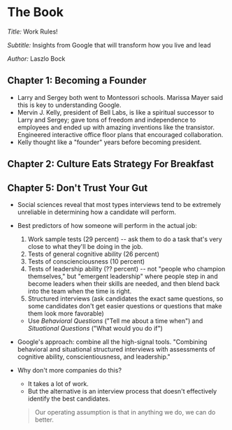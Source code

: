 # The Book

*Title:* Work Rules!

*Subtitle:* Insights from Google that will transform how you live and lead

*Author:* Laszlo Bock

## Chapter 1: Becoming a Founder

- Larry and Sergey both went to Montessori schools. Marissa Mayer said this is key to understanding Google.
- Mervin J. Kelly, president of Bell Labs, is like a spiritual successor to Larry and Sergey; gave tons of freedom and independence to employees and ended up with amazing inventions like the transistor. Engineered interactive office floor plans that encouraged collaboration.
- Kelly thought like a "founder" years before becoming president.

## Chapter 2: Culture Eats Strategy For Breakfast

## Chapter 5: Don't Trust Your Gut

- Social sciences reveal that most types interviews tend to be extremely unreliable in determining how a candidate will perform.
- Best predictors of how someone will perform in the actual job:
  1. Work sample tests (29 percent) -- ask them to do a task that's very close to what they'll be doing in the job.
  2. Tests of general cognitive ability (26 percent)
  3. Tests of conscienciousness (10 percent)
  4. Tests of leadership ability (?? percent) -- not "people who champion themselves," but "emergent leadership" where people step in and become leaders when their skills are needed, and then blend back into the team when the time is right.
  5. Structured interviews (ask candidates the exact same questions, so some candidates don't get easier questions or questions that make them look more favorable)
    - Use *Behavioral Questions* ("Tell me about a time when") and *Situational Questions* ("What would you do if")
- Google's approach: combine all the high-signal tools. "Combining behavioral and situational structured interviews with assessments of cognitive ability, conscientiousness, and leadership."
- Why don't more companies do this?
  - It takes a lot of work.
  - But the alternative is an interview process that doesn't effectively identify the best candidates.
  
  > Our operating assumption is that in anything we do, we can do better.
